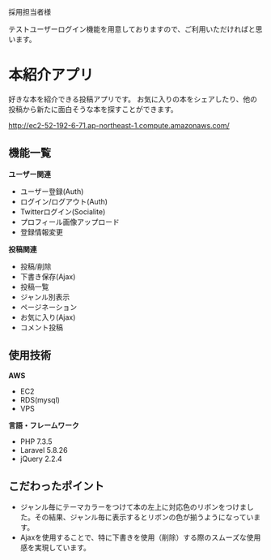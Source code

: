 採用担当者様

テストユーザーログイン機能を用意しておりますので、ご利用いただければと思います。




# 本紹介アプリ
好きな本を紹介できる投稿アプリです。
お気に入りの本をシェアしたり、他の投稿から新たに面白そうな本を探すことができます。

http://ec2-52-192-6-71.ap-northeast-1.compute.amazonaws.com/

## 機能一覧

**ユーザー関連**
* ユーザー登録(Auth)
* ログイン/ログアウト(Auth)
* Twitterログイン(Socialite)
* プロフィール画像アップロード
* 登録情報変更

**投稿関連**
* 投稿/削除
* 下書き保存(Ajax)
* 投稿一覧
* ジャンル別表示
* ページネーション
* お気に入り(Ajax)
* コメント投稿

## 使用技術
**AWS**
* EC2
* RDS(mysql)
* VPS

**言語・フレームワーク**
* PHP 7.3.5
* Laravel 5.8.26
* jQuery 2.2.4


## こだわったポイント
* ジャンル毎にテーマカラーをつけて本の左上に対応色のリボンをつけました。その結果、ジャンル毎に表示するとリボンの色が揃うようになっています。
* Ajaxを使用することで、特に下書きを使用（削除）する際のスムーズな使用感を実現しています。
